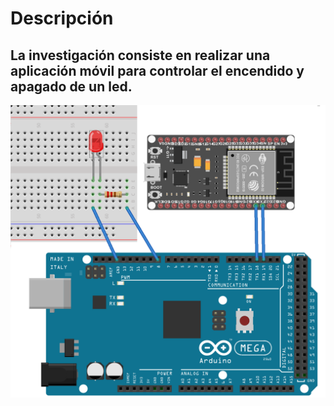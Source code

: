 # Descripción
## La investigación consiste en realizar una aplicación móvil para controlar el encendido y apagado de un led.

![Practicas 17 Bluetooth](https://github.com/RETBOT/Practicas-Sistemas-programables/blob/master/Unidad%204/Practica_17_Bluetooth/Practica_17_Bluetooth.png)
